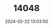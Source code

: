 ---
title: "14048"
category: "Mycteroperca cidi"
draft: false
date: 2024-02-22 13:03:50
languages:
  English: ["White Grouper", "Venezuelan Grouper"]
  Spanish; Castilian: ["Abado Blanco", "Cuna Blanca", "Cuna Rabo Rajao", "Cuna Rabo Rayao"]
  French: ["Badeche Blanche"]
  Japanese: ["Yasurihata"]
---
